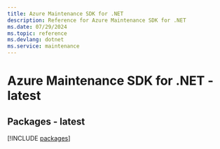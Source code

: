 ```yaml
---
title: Azure Maintenance SDK for .NET
description: Reference for Azure Maintenance SDK for .NET
ms.date: 07/29/2024
ms.topic: reference
ms.devlang: dotnet
ms.service: maintenance
---
```

# Azure Maintenance SDK for .NET - latest
## Packages - latest
[!INCLUDE [packages](maintenance-index.md)]